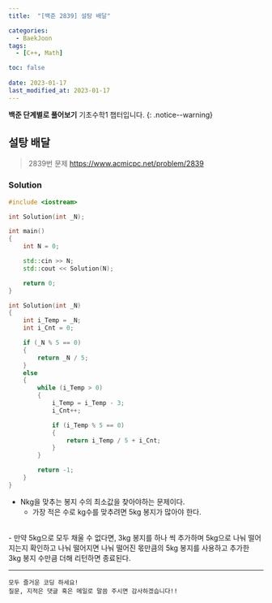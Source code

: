 ```yaml
---
title:  "[백준 2839] 설탕 배달"

categories:
  - BaekJoon
tags:
  - [C++, Math]

toc: false
 
date: 2023-01-17
last_modified_at: 2023-01-17
---
```


**백준 단계별로 풀어보기** 기초수학1 챕터입니다.
{: .notice--warning}


## 설탕 배달

> 2839번 문제 <https://www.acmicpc.net/problem/2839>

### Solution
```cpp
#include <iostream>

int Solution(int _N);

int main()
{
	int N = 0;

	std::cin >> N;
	std::cout << Solution(N);

	return 0;
}

int Solution(int _N)
{
	int i_Temp = _N;
	int i_Cnt = 0;

	if (_N % 5 == 0)
	{
		return _N / 5;
	}
	else
	{
		while (i_Temp > 0)
		{
			i_Temp = i_Temp - 3;
			i_Cnt++;

			if (i_Temp % 5 == 0)
			{
				return i_Temp / 5 + i_Cnt;
			}
		}

		return -1;
	}
}
```

- Nkg을 맞추는 봉지 수의 최소값을 찾아야하는 문제이다.
  - 가장 적은 수로 kg수를 맞추려면 5kg 봉지가 많아야 한다.

<br>
- 만약 5kg으로 모두 채울 수 없다면, 3kg 봉지를 하나 씩 추가하며  
  5kg으로 나눠 떨어지는지 확인하고 나눠 떨어지면 나눠 떨어진 몫만큼의  
  5kg 봉지를 사용하고 추가한 3kg 봉지 수만큼 더해 리턴하면 종료된다.


***

    모두 즐거운 코딩 하세요!
    질문, 지적은 댓글 혹은 메일로 말씀 주시면 감사하겠습니다!!
    